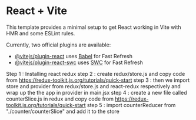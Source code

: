 # React + Vite

This template provides a minimal setup to get React working in Vite with HMR and some ESLint rules.

Currently, two official plugins are available:

- [@vitejs/plugin-react](https://github.com/vitejs/vite-plugin-react/blob/main/packages/plugin-react/README.md) uses [Babel](https://babeljs.io/) for Fast Refresh
- [@vitejs/plugin-react-swc](https://github.com/vitejs/vite-plugin-react-swc) uses [SWC](https://swc.rs/) for Fast Refresh

Step 1 : Installing react redux
step 2 : create redux/store.js and copy code from https://redux-toolkit.js.org/tutorials/quick-start
step 3 : then we import store and provider from redux/store.js and react-redux respectively and wrap up the the app in provider in main.jsx
step 4 : create a new file called counterSlice.js in redux and copy code from https://redux-toolkit.js.org/tutorials/quick-start
step 5 : import counterReducer from "./counter/counterSlice" and add it to the store